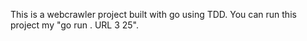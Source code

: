 This is a webcrawler project built with go using TDD. You can run this project my "go run . URL 3 25".   

